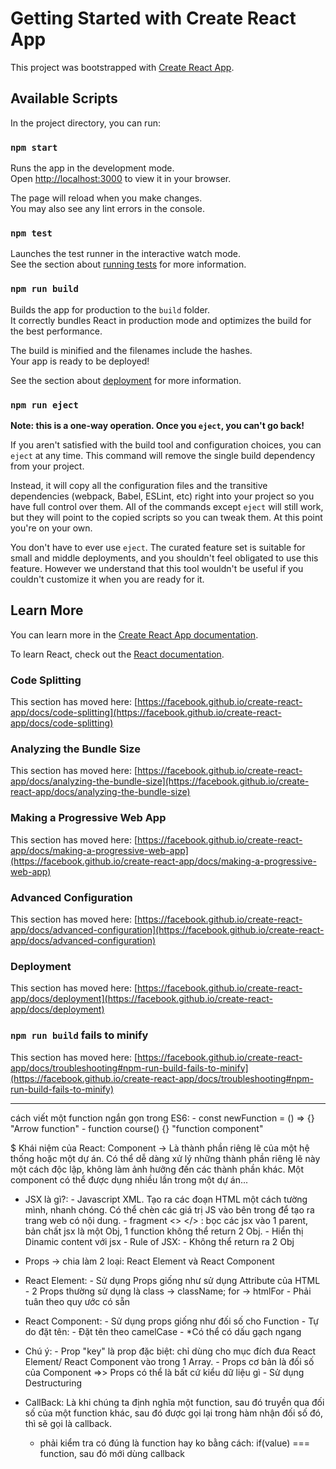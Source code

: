 # Getting Started with Create React App

This project was bootstrapped with [Create React App](https://github.com/facebook/create-react-app).

## Available Scripts

In the project directory, you can run:

### `npm start`

Runs the app in the development mode.\
Open [http://localhost:3000](http://localhost:3000) to view it in your browser.

The page will reload when you make changes.\
You may also see any lint errors in the console.

### `npm test`

Launches the test runner in the interactive watch mode.\
See the section about [running tests](https://facebook.github.io/create-react-app/docs/running-tests) for more information.

### `npm run build`

Builds the app for production to the `build` folder.\
It correctly bundles React in production mode and optimizes the build for the best performance.

The build is minified and the filenames include the hashes.\
Your app is ready to be deployed!

See the section about [deployment](https://facebook.github.io/create-react-app/docs/deployment) for more information.

### `npm run eject`

**Note: this is a one-way operation. Once you `eject`, you can't go back!**

If you aren't satisfied with the build tool and configuration choices, you can `eject` at any time. This command will remove the single build dependency from your project.

Instead, it will copy all the configuration files and the transitive dependencies (webpack, Babel, ESLint, etc) right into your project so you have full control over them. All of the commands except `eject` will still work, but they will point to the copied scripts so you can tweak them. At this point you're on your own.

You don't have to ever use `eject`. The curated feature set is suitable for small and middle deployments, and you shouldn't feel obligated to use this feature. However we understand that this tool wouldn't be useful if you couldn't customize it when you are ready for it.

## Learn More

You can learn more in the [Create React App documentation](https://facebook.github.io/create-react-app/docs/getting-started).

To learn React, check out the [React documentation](https://reactjs.org/).

### Code Splitting

This section has moved here: [https://facebook.github.io/create-react-app/docs/code-splitting](https://facebook.github.io/create-react-app/docs/code-splitting)

### Analyzing the Bundle Size

This section has moved here: [https://facebook.github.io/create-react-app/docs/analyzing-the-bundle-size](https://facebook.github.io/create-react-app/docs/analyzing-the-bundle-size)

### Making a Progressive Web App

This section has moved here: [https://facebook.github.io/create-react-app/docs/making-a-progressive-web-app](https://facebook.github.io/create-react-app/docs/making-a-progressive-web-app)

### Advanced Configuration

This section has moved here: [https://facebook.github.io/create-react-app/docs/advanced-configuration](https://facebook.github.io/create-react-app/docs/advanced-configuration)

### Deployment

This section has moved here: [https://facebook.github.io/create-react-app/docs/deployment](https://facebook.github.io/create-react-app/docs/deployment)

### `npm run build` fails to minify

This section has moved here: [https://facebook.github.io/create-react-app/docs/troubleshooting#npm-run-build-fails-to-minify](https://facebook.github.io/create-react-app/docs/troubleshooting#npm-run-build-fails-to-minify)

----------------------------------------------------------------------------------------------------------------
cách viết một function ngắn gọn trong ES6: - const newFunction = () => {} "Arrow function"
                                            - function course() {} "function component"



$ Khái niệm của React: 
Component -> Là thành phần riêng lẽ của một hệ thống hoặc một dự án. Có thể dễ dàng xử lý những thành phần riêng lẽ này một cách độc lập, không làm ảnh hưởng đến các thành phần khác. Một component có thể được dụng nhiều lần trong một dự án...

+ JSX là gì?: - Javascript XML. Tạo ra các đoạn HTML một cách tường mình, nhanh chóng. Có thể chèn các giá trị JS vào bên trong để tạo ra trang web có nội dung.
            - fragment <> </> : bọc các jsx vào 1 parent, bản chất jsx là một Obj, 1 function không thể return 2 Obj.
            - Hiển thị Dinamic content với jsx
            - 
    Rule of JSX: - Không thể return ra 2 Obj
                 

+ Props -> chia làm 2 loại: React Element và React Component
+ React Element: - Sử dụng Props giống như sử dụng Attribute của HTML
               - 2 Props thường sử dụng là class -> className; for -> htmlFor
               - Phải tuân theo quy ước có sẵn

+ React Component: - Sử dụng props giống như đối số cho Function
                 - Tự do đặt tên:
                    - Đặt tên theo camelCase
                    - *Có thể có dấu gạch ngang
+ Chú ý: - Prop "key" là prop đặc biệt: chỉ dùng cho mục đích đưa React Element/ React Component vào trong 1 Array.
       - Props cơ bản là đối số của Component =>> Props có thể là bất cứ kiểu dữ liệu gì
       - Sử dụng Destructuring

+ CallBack: Là khi chúng ta định nghĩa một function, sau đó truyền qua đối số của một function khác, sau đó được gọi lại trong hàm nhận đối số đó, thì sẽ gọi là callback.
    - phải kiểm tra có đúng là function hay ko bằng cách: if(value) === function, sau đó mới dùng callback
    